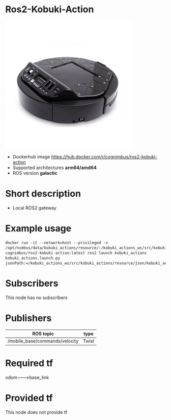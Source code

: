 # Ros2-Kobuki-Action

<img src="./ros2-kobuki-action/nimbusc.jpg" alt="ros2-kobuki-action" width="400"/>

* Dockerhub image https://hub.docker.com/r/cognimbus/ros2-kobuki-action
* Supported architectures <b>arm64/amd64</b>
* ROS version <b>galactic
</b>

# Short description
* Local ROS2 gateway

# Example usage
```
docker run -it --network=host --privileged -v /opt/nimbus/data/kobuki_actions/resource/:/kobuki_actions_ws/src/kobuki_actions/resource/json/ cognimbus/ros2-kobuki-action:latest ros2 launch kobuki_actions kobuki_actions.launch.py jsonPath:=/kobuki_actions_ws/src/kobuki_actions/resource/json/kobuki_actions.json
```

# Subscribers
This node has no subscribers


# Publishers
ROS topic | type
--- | ---
/mobile_base/commands/velocity | Twist


# Required tf
odom--->base_link


# Provided tf
This node does not provide tf


